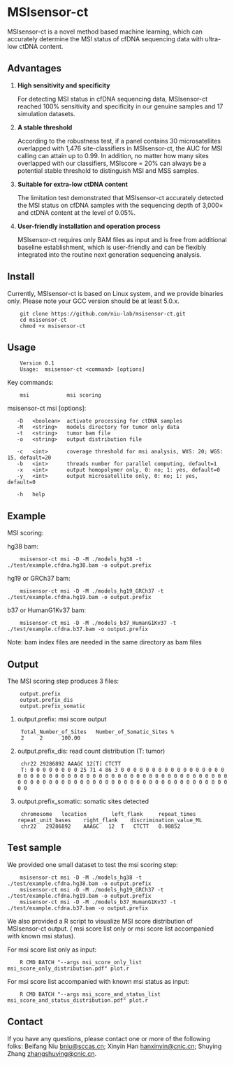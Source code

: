 # MSIsensor-ct

MSIsensor-ct is a novel method based machine learning, which can accurately determine the MSI status of cfDNA sequencing data with ultra-low ctDNA content.



## Advantages

1. **High sensitivity and specificity**

   For detecting MSI status in cfDNA sequencing data, MSIsensor-ct reached 100% sensitivity and specificity in our genuine samples and 17 simulation datasets.

2. **A stable threshold**

   According to the robustness test, if a panel contains 30 microsatellites overlapped with 1,476 site-classifiers in MSIsensor-ct, the AUC for MSI calling can attain up to 0.99. In addition, no matter how many sites overlapped with our classifiers, MSIscore = 20% can always be a potential stable threshold to distinguish MSI and MSS samples.

3. **Suitable for extra-low ctDNA content** 

   The limitation test demonstrated that MSIsensor-ct accurately detected the MSI status on cfDNA samples with the sequencing depth of 3,000× and ctDNA content at the level of 0.05%.

4. **User-friendly installation and operation process** 

   MSIsensor-ct requires only BAM files as input and is free from additional baseline establishment, which is user-friendly and can be flexibly integrated into the routine next generation sequencing analysis.



## Install

Currently, MSIsensor-ct is based on Linux system, and we provide binaries only. Please note your GCC version should be at least 5.0.x.

```
    git clone https://github.com/niu-lab/msisensor-ct.git
    cd msisensor-ct
    chmod +x msisensor-ct
```



## Usage

```
    Version 0.1
    Usage:  msisensor-ct <command> [options]
```

Key commands:

```
    msi            msi scoring
```

msisensor-ct msi [options]:

```
   -D   <boolean>  activate processing for ctDNA samples
   -M   <string>   models directory for tumor only data
   -t   <string>   tumor bam file
   -o   <string>   output distribution file

   -c   <int>      coverage threshold for msi analysis, WXS: 20; WGS: 15, default=20
   -b   <int>      threads number for parallel computing, default=1
   -x   <int>      output homopolymer only, 0: no; 1: yes, default=0
   -y   <int>      output microsatellite only, 0: no; 1: yes, default=0

   -h   help
```



## Example

MSI scoring:


hg38 bam:

```
    msisensor-ct msi -D -M ./models_hg38 -t ./test/example.cfdna.hg38.bam -o output.prefix
```

hg19 or GRCh37 bam:

```
    msisensor-ct msi -D -M ./models_hg19_GRCh37 -t ./test/example.cfdna.hg19.bam -o output.prefix
```

b37 or HumanG1Kv37 bam:

```
    msisensor-ct msi -D -M ./models_b37_HumanG1Kv37 -t ./test/example.cfdna.b37.bam -o output.prefix
```

Note: bam index files are needed in the same directory as bam files



## Output

The MSI scoring step produces 3 files:

```
    output.prefix
    output.prefix_dis
    output.prefix_somatic
```

1. output.prefix: msi score output

   ```
    Total_Number_of_Sites   Number_of_Somatic_Sites %
    2     2      100.00
   ```

2. output.prefix_dis: read count distribution (T: tumor)

   ```
    chr22 29286892 AAAGC 12[T] CTCTT
    T: 0 0 0 0 0 0 0 0 25 71 4 86 3 0 0 0 0 0 0 0 0 0 0 0 0 0 0 0 0 0 0 0 0 0 0 0 0 0 0 0 0 0 0 0 0 0 0 0 0 0 0 0 0 0 0 0 0 0 0 0 0 0 0 0 0 0 0 0 0 0 0 0 0 0 0 0 0 0 0 0 0 0 0 0 0 0 0 0 0 0 0 0 0 0 0 0 0 0 0 0 
   ```

3. output.prefix_somatic: somatic sites detected

   ```
    chromosome   location        left_flank     repeat_times    repeat_unit_bases    right_flank    discrimination_value_ML
    chr22	29286892	AAAGC	12	T	CTCTT	0.98852
   ```



## Test sample

We provided one small dataset to test the msi scoring step:

```
    msisensor-ct msi -D -M ./models_hg38 -t ./test/example.cfdna.hg38.bam -o output.prefix
    msisensor-ct msi -D -M ./models_hg19_GRCh37 -t ./test/example.cfdna.hg19.bam -o output.prefix
    msisensor-ct msi -D -M ./models_b37_HumanG1Kv37 -t ./test/example.cfdna.b37.bam -o output.prefix
```

We also provided a R script to visualize MSI score distribution of MSIsensor-ct output. ( msi score list only or msi score list accompanied with known msi status). 

For msi score list only as input:

```
    R CMD BATCH "--args msi_score_only_list msi_score_only_distribution.pdf" plot.r
```

For msi score list accompanied with known msi status as input:

```
    R CMD BATCH "--args msi_score_and_status_list msi_score_and_status_distribution.pdf" plot.r
```



## Contact

If you have any questions, please contact one or more of the following folks: Beifang Niu [bniu@sccas.cn](mailto:bniu@sccas.cn); Xinyin Han [hanxinyin@cnic.cn](mailto:hanxinyin@cnic.cn); Shuying Zhang [zhangshuying@cnic.cn](mailto:zhangshuying@cnic.cn).
